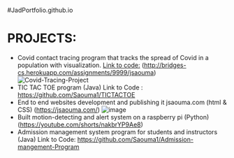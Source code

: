 #JadPortfolio.github.io
# PROJECTS:

  * Covid contact tracing program that tracks the spread of Covid in a population with visualization. [Link to code:](https://github.com/Saouma1/Covid-Contact-Tracing)       (http://bridges-cs.herokuapp.com/assignments/9999/jsaouma)
   ![Covid-Tracing-Project](https://user-images.githubusercontent.com/88504029/207231236-b7001d92-2d7d-47b5-bff3-6a6009fb069c.png)
  * TIC TAC TOE program (Java) Link to Code : https://github.com/Saouma1/TICTACTOE
  * End to end websites development and publishing it jsaouma.com (html & CSS) (https://jsaouma.com/)
  ![image](https://user-images.githubusercontent.com/88504029/207231421-2bfa5dd3-743d-4ab6-b0da-66747a87201d.png)
  * Built motion-detecting and alert system on a raspberry pi (Python) (https://youtube.com/shorts/nakbrYP9Ae8)
  * Admission management system program for students and instructors (Java) Link to Code: https://github.com/Saouma1/Admission-mangement-Program
